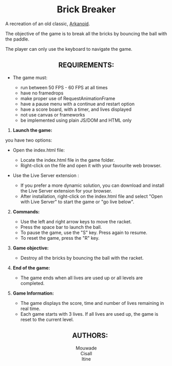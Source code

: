 <b><h1 align="center"> Brick Breaker </h1></b>

A recreation of an old classic, [Arkanoid](https://en.wikipedia.org/wiki/Arkanoid).

The objective of the game is to break all the bricks by bouncing the ball with the paddle.

The player can only use the keyboard to navigate the game.

<b><h2 align="center"> REQUIREMENTS: </h2></b>

- The game must:

  - run between 50 FPS - 60 FPS at all times
  - have no framedrops
  - make proper use of RequestAnimationFrame
  - have a pause menu with a continue and restart option
  - have a score board, with a timer, and lives displayed
  - not use canvas or frameworks
  - be implemented using plain JS/DOM and HTML only

1.  **Launch the game:**

  you have two options:

- Open the index.html file:

  - Locate the index.html file in the game folder.
  - Right-click on the file and open it with your favourite web browser.

- Use the Live Server extension :

  - If you prefer a more dynamic solution, you can download and install the Live Server extension for your browser.
  - After installation, right-click on the index.html file and select "Open with Live Server" to start the game or "go live below".

2. **Commands:**
   - Use the left and right arrow keys to move the racket.
   - Press the space bar to launch the ball.
   - To pause the game, use the "S" key. Press again to resume.
   - To reset the game, press the "R" key.
3. **Game objective:**

   - Destroy all the bricks by bouncing the ball with the racket.

4. **End of the game:**
   - The game ends when all lives are used up or all levels are completed.
5. **Game Information:**

   - The game displays the score, time and number of lives remaining in real time.
   - Each game starts with 3 lives. If all lives are used up, the game is reset to the current level.



   <b><h2 align="center"> AUTHORS: </h2></b>

<p align="center"> Mouwade <br>
Cisall <br>
Itine
</p>
